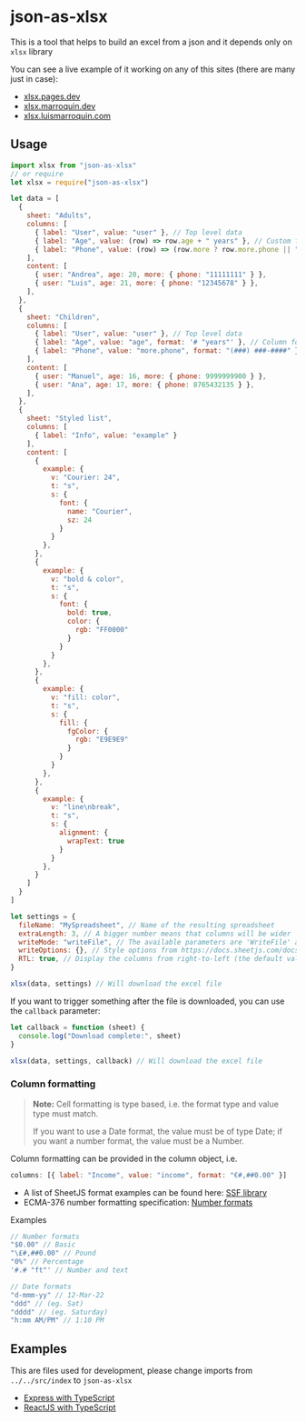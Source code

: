 # json-as-xlsx

This is a tool that helps to build an excel from a json and it depends only on `xlsx` library

You can see a live example of it working on any of this sites (there are many just in case):

- [xlsx.pages.dev](https://xlsx.pages.dev)
- [xlsx.marroquin.dev](https://xlsx.marroquin.dev)
- [xlsx.luismarroquin.com](https://xlsx.luismarroquin.com)

## Usage

```js
import xlsx from "json-as-xlsx"
// or require
let xlsx = require("json-as-xlsx")

let data = [
  {
    sheet: "Adults",
    columns: [
      { label: "User", value: "user" }, // Top level data
      { label: "Age", value: (row) => row.age + " years" }, // Custom format
      { label: "Phone", value: (row) => (row.more ? row.more.phone || "" : "") }, // Run functions
    ],
    content: [
      { user: "Andrea", age: 20, more: { phone: "11111111" } },
      { user: "Luis", age: 21, more: { phone: "12345678" } },
    ],
  },
  {
    sheet: "Children",
    columns: [
      { label: "User", value: "user" }, // Top level data
      { label: "Age", value: "age", format: '# "years"' }, // Column format
      { label: "Phone", value: "more.phone", format: "(###) ###-####" }, // Deep props and column format
    ],
    content: [
      { user: "Manuel", age: 16, more: { phone: 9999999900 } },
      { user: "Ana", age: 17, more: { phone: 8765432135 } },
    ],
  },
  {
    sheet: "Styled list",
    columns: [
      { label: "Info", value: "example" }
    ],
    content: [
      {
        example: {
          v: "Courier: 24",
          t: "s",
          s: {
            font: {
              name: "Courier",
              sz: 24
            }
          }
        },
      },
      {
        example: {
          v: "bold & color",
          t: "s",
          s: {
            font: {
              bold: true,
              color: {
                rgb: "FF0000"
              }
            }
          }
        },
      },
      {
        example: {
          v: "fill: color",
          t: "s",
          s: {
            fill: {
              fgColor: {
                rgb: "E9E9E9"
              }
            }
          }
        },
      },
      {
        example: {
          v: "line\nbreak",
          t: "s",
          s: {
            alignment: {
              wrapText: true
            }
          }
        },
      }
    ]
  }
]

let settings = {
  fileName: "MySpreadsheet", // Name of the resulting spreadsheet
  extraLength: 3, // A bigger number means that columns will be wider
  writeMode: "writeFile", // The available parameters are 'WriteFile' and 'write'. This setting is optional. Useful in such cases https://docs.sheetjs.com/docs/solutions/output#example-remote-file
  writeOptions: {}, // Style options from https://docs.sheetjs.com/docs/api/write-options
  RTL: true, // Display the columns from right-to-left (the default value is false)
}

xlsx(data, settings) // Will download the excel file
```

If you want to trigger something after the file is downloaded, you can use the `callback` parameter:

```js
let callback = function (sheet) {
  console.log("Download complete:", sheet)
}

xlsx(data, settings, callback) // Will download the excel file
```

### Column formatting

> **Note:** Cell formatting is type based, i.e. the format type and value type must match.
>
> If you want to use a Date format, the value must be of type Date; if you want a number format, the value must be a Number.

Column formatting can be provided in the column object, i.e.

```js
columns: [{ label: "Income", value: "income", format: "€#,##0.00" }]
```

- A list of SheetJS format examples can be found
  here: [SSF library](https://github.com/SheetJS/sheetjs/blob/f443aa8475ebf051fc4e888cf0a6c3e5b751813c/bits/10_ssf.js#L42)
- ECMA-376 number formatting
  specification: [Number formats](https://c-rex.net/projects/samples/ooxml/e1/Part4/OOXML_P4_DOCX_numFmts_topic_ID0E6KK6.html)

Examples

```js
// Number formats
"$0.00" // Basic
"\£#,##0.00" // Pound
"0%" // Percentage
'#.# "ft"' // Number and text

// Date formats
"d-mmm-yy" // 12-Mar-22
"ddd" // (eg. Sat)
"dddd" // (eg. Saturday)
"h:mm AM/PM" // 1:10 PM
```

## Examples

This are files used for development, please change imports from `../../src/index` to `json-as-xlsx`

- [Express with TypeScript](https://github.com/LuisEnMarroquin/json-as-xlsx/blob/main/packages/demo-express)
- [ReactJS with TypeScript](https://github.com/LuisEnMarroquin/json-as-xlsx/blob/main/packages/demo-reactjs)
